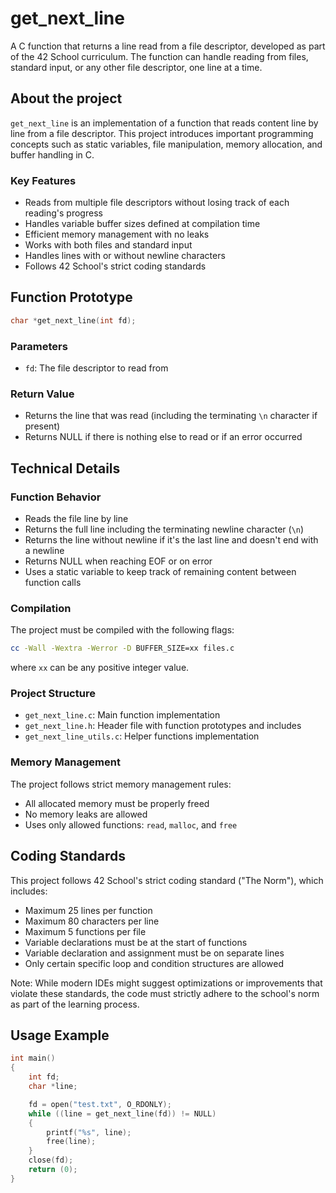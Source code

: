 # get_next_line

A C function that returns a line read from a file descriptor, developed as part of the 42 School curriculum. The function can handle reading from files, standard input, or any other file descriptor, one line at a time.

## About the project

`get_next_line` is an implementation of a function that reads content line by line from a file descriptor. This project introduces important programming concepts such as static variables, file manipulation, memory allocation, and buffer handling in C.

### Key Features

- Reads from multiple file descriptors without losing track of each reading's progress
- Handles variable buffer sizes defined at compilation time
- Efficient memory management with no leaks
- Works with both files and standard input
- Handles lines with or without newline characters
- Follows 42 School's strict coding standards

## Function Prototype

```c
char *get_next_line(int fd);
```

### Parameters
- `fd`: The file descriptor to read from

### Return Value
- Returns the line that was read (including the terminating `\n` character if present)
- Returns NULL if there is nothing else to read or if an error occurred

## Technical Details

### Function Behavior

- Reads the file line by line
- Returns the full line including the terminating newline character (`\n`)
- Returns the line without newline if it's the last line and doesn't end with a newline
- Returns NULL when reaching EOF or on error
- Uses a static variable to keep track of remaining content between function calls

### Compilation

The project must be compiled with the following flags:
```bash
cc -Wall -Wextra -Werror -D BUFFER_SIZE=xx files.c
```
where `xx` can be any positive integer value.

### Project Structure

- `get_next_line.c`: Main function implementation
- `get_next_line.h`: Header file with function prototypes and includes
- `get_next_line_utils.c`: Helper functions implementation

### Memory Management

The project follows strict memory management rules:
- All allocated memory must be properly freed
- No memory leaks are allowed
- Uses only allowed functions: `read`, `malloc`, and `free`

## Coding Standards

This project follows 42 School's strict coding standard ("The Norm"), which includes:

- Maximum 25 lines per function
- Maximum 80 characters per line
- Maximum 5 functions per file
- Variable declarations must be at the start of functions
- Variable declaration and assignment must be on separate lines
- Only certain specific loop and condition structures are allowed

Note: While modern IDEs might suggest optimizations or improvements that violate these standards, the code must strictly adhere to the school's norm as part of the learning process.

## Usage Example

```c
int main()
{
    int fd;
    char *line;

    fd = open("test.txt", O_RDONLY);
    while ((line = get_next_line(fd)) != NULL)
    {
        printf("%s", line);
        free(line);
    }
    close(fd);
    return (0);
}
```
